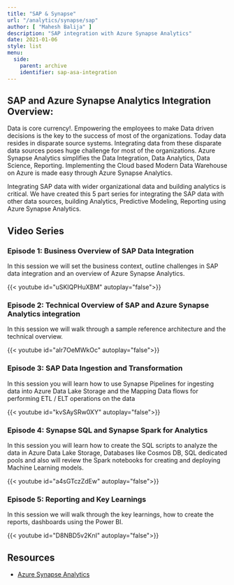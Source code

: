```yaml
---
title: "SAP & Synapse"
url: "/analytics/synapse/sap"
author: [ "Mahesh Balija" ]
description: "SAP integration with Azure Synapse Analytics"
date: 2021-01-06
style: list
menu:
  side:
    parent: archive
    identifier: sap-asa-integration
---
```


## SAP and Azure Synapse Analytics Integration Overview:

Data is core currency!. Empowering the employees to make Data driven decisions is the key to the success of most of the organizations. Today data resides in disparate source systems. Integrating data from these disparate data sources poses huge challenge for most of the organizations. Azure Synapse Analytics simplifies the Data Integration, Data Analytics, Data Science, Reporting. Implementing the Cloud based Modern Data Warehouse on Azure is made easy through Azure Synapse Analytics.

Integrating SAP data with wider organizational data and building analytics is critical. We have created this 5 part series for integrating the SAP data with other data sources, building Analytics, Predictive Modeling, Reporting using Azure Synapse Analytics.

## Video Series

### Episode 1: Business Overview of SAP Data Integration

In this session we will set the business context, outline challenges in SAP data integration and an overview of Azure Synapse Analytics.

{{< youtube id="uSKIQPHuXBM" autoplay="false">}}

### Episode 2: Technical Overview of SAP and Azure Synapse Analytics integration

In this session we will walk through a sample reference architecture and the technical overview.

{{< youtube id="aIr7OeMWkOc" autoplay="false">}}

### Episode 3: SAP Data Ingestion and Transformation

In this session you will learn how to use Synapse Pipelines for ingesting data into Azure Data Lake Storage and the Mapping Data flows for performing ETL / ELT operations on the data

{{< youtube id="kvSAySRw0XY" autoplay="false">}}

### Episode 4: Synapse SQL and Synapse Spark for Analytics

In this session you will learn how to create the SQL scripts to analyze the data in Azure Data Lake Storage, Databases like Cosmos DB, SQL dedicated pools and also will review the Spark notebooks for creating and deploying Machine Learning models.

{{< youtube id="a4sGTczZdEw" autoplay="false">}}

### Episode 5: Reporting and Key Learnings

In this session we will walk through the key learnings, how to create the reports, dashboards using the Power BI.

{{< youtube id="D8NBD5v2KnI" autoplay="false">}}

## Resources

* [Azure Synapse Analytics](https://docs.microsoft.com/en-us/azure/synapse-analytics/)
